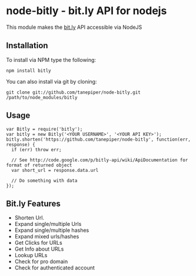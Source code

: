 node-bitly - bit.ly API for nodejs
====================

This module makes the [bit.ly](http://bitly.com) API accessible via NodeJS

Installation
------------

To install via NPM type the following:

    npm install bitly

You can also install via git by cloning:

    git clone git://github.com/tanepiper/node-bitly.git /path/to/node_modules/bitly


Usage
-----

    var Bitly = require('bitly');
    var bitly = new Bitly('<YOUR USERNAME>', '<YOUR API KEY>');
    bitly.shorten('https://github.com/tanepiper/node-bitly', function(err, response) {
      if (err) throw err;

      // See http://code.google.com/p/bitly-api/wiki/ApiDocumentation for format of returned object
      var short_url = response.data.url

      // Do something with data
    });


Bit.ly Features
---------------
* Shorten Url.
* Expand single/multiple Urls
* Expand single/multiple hashes
* Expand mixed urls/hashes
* Get Clicks for URLs
* Get Info about URLs
* Lookup URLs
* Check for pro domain
* Check for authenticated account
